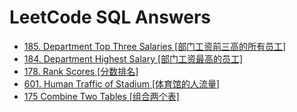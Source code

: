 # LeetCode SQL Answers

- [185. Department Top Three Salaries [部门工资前三高的所有员工]](./answers/185.sql)
- [184. Department Highest Salary [部门工资最高的员工]](./answers/184.sql)
- [178. Rank Scores [分数排名]](./answers/178.sql)
- [601. Human Traffic of Stadium [体育馆的人流量]](./answers/601.sql)
- [175 Combine Two Tables [组合两个表]](./answers/175.sql)